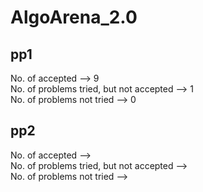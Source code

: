 # AlgoArena_2.0

## pp1
No. of accepted --> 9  <br>
No. of problems tried, but not accepted --> 1   <br>
No. of problems not tried --> 0  <br>

## pp2
No. of accepted -->   <br>
No. of problems tried, but not accepted -->   <br> 
No. of problems not tried -->   <br>
